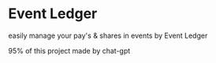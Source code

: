 # Event Ledger
easily manage your pay's & shares in events by Event Ledger

95% of this project made by chat-gpt